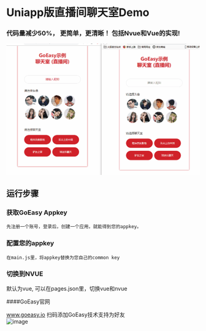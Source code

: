 # Uniapp版直播间聊天室Demo


### 代码量减少50%， 更简单，更清晰！ 包括Nvue和Vue的实现!

![image](./static/images/live-chatroom.gif)


## 运行步骤

### 获取GoEasy Appkey
```
先注册一个账号，登录后，创建一个应用，就能得到您的appkey。
```
### 配置您的appkey
```
在main.js里，将appkey替换为您自己的common key
```


### 切换到NVUE
默认为vue, 可以在pages.json里，切换vue和nvue




####GoEasy官网

www.goeasy.io    扫码添加GoEasy技术支持为好友  
![image](https://www.goeasy.io/images/qrcode-2.jpg)

